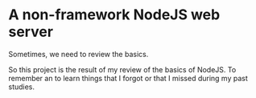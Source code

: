 # A non-framework NodeJS web server

Sometimes, we need to review the basics.

So this project is the result of my review of the basics of NodeJS.
To remember an to learn things that I forgot or that I missed during 
my past studies.
